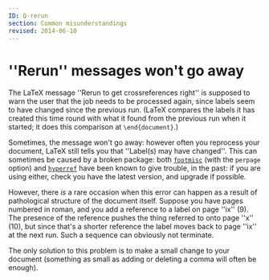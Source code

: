 ```yaml
---
ID: Q-rerun
section: Common misunderstandings
revised: 2014-06-10
---
```

# ''Rerun'' messages won't go away

The LaTeX message ''Rerun to get crossreferences right'' is
supposed to warn the user that the job needs to be processed again,
since labels seem to have changed since the previous run.  (LaTeX
compares the labels it has created this time round with what it found
from the previous run when it started; it does this comparison at
`\end{document}`.)

Sometimes, the message won't go away: however often you reprocess your
document, LaTeX still tells you that ''Label(s) may have
changed''.  This can sometimes be caused by a broken package: both
[`footmisc`](https://ctan.org/pkg/footmisc) (with the `perpage` option) and [`hyperref`](https://ctan.org/pkg/hyperref)
have been known to give trouble, in the past: if you are using either,
check you have the latest version, and upgrade if possible.

However, there _is_ a rare occasion when this error can happen
as a result of pathological structure of the document itself.  Suppose
you have pages numbered in roman, and you add a reference to a label
on page ''ix'' (9).  The presence of the reference pushes the thing
referred to onto page ''x'' (10), but since that's a shorter reference
the label moves back to page ''ix'' at the next run.  Such a sequence
can obviously not terminate.

The only solution to this problem is to make a small change to your
document (something as small as adding or deleting a comma will often
be enough).

